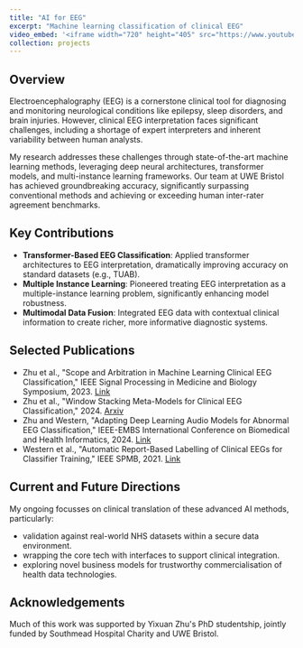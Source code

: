 ```yaml
---
title: "AI for EEG"
excerpt: "Machine learning classification of clinical EEG"
video_embed: '<iframe width="720" height="405" src="https://www.youtube.com/embed/qoOEXJrMrKg" title="Machine Learning for Clinical EEG" frameborder="0" allowfullscreen></iframe>'
collection: projects
---
```


## Overview

Electroencephalography (EEG) is a cornerstone clinical tool for diagnosing and monitoring neurological conditions like epilepsy, sleep disorders, and brain injuries. However, clinical EEG interpretation faces significant challenges, including a shortage of expert interpreters and inherent variability between human analysts.

My research addresses these challenges through state-of-the-art machine learning methods, leveraging deep neural architectures, transformer models, and multi-instance learning frameworks. Our team at UWE Bristol has achieved groundbreaking accuracy, significantly surpassing conventional methods and achieving or exceeding human inter-rater agreement benchmarks.

## Key Contributions

* **Transformer-Based EEG Classification**: Applied transformer architectures to EEG interpretation, dramatically improving accuracy on standard datasets (e.g., TUAB).
* **Multiple Instance Learning**: Pioneered treating EEG interpretation as a multiple-instance learning problem, significantly enhancing model robustness.
* **Multimodal Data Fusion**: Integrated EEG data with contextual clinical information to create richer, more informative diagnostic systems.

## Selected Publications

* Zhu et al., "Scope and Arbitration in Machine Learning Clinical EEG Classification," IEEE Signal Processing in Medicine and Biology Symposium, 2023. [Link](https://ieeexplore.ieee.org/abstract/document/10372635)
* Zhu et al., "Window Stacking Meta-Models for Clinical EEG Classification," 2024. [Arxiv](https://arxiv.org/abs/2401.10283)
* Zhu and Western, "Adapting Deep Learning Audio Models for Abnormal EEG Classification," IEEE-EMBS International Conference on Biomedical and Health Informatics, 2024. [Link](https://ieeexplore.ieee.org/document/10913666)
* Western et al., "Automatic Report-Based Labelling of Clinical EEGs for Classifier Training," IEEE SPMB, 2021. [Link](https://ieeexplore.ieee.org/abstract/document/9672295)

## Current and Future Directions

My ongoing focusses on clinical translation of these advanced AI methods, particularly:
* validation against real-world NHS datasets within a secure data environment.
* wrapping the core tech with interfaces to support clinical integration.
* exploring novel business models for trustworthy commercialisation of health data technologies.

## Acknowledgements

Much of this work was supported by Yixuan Zhu's PhD studentship, jointly funded by Southmead Hospital Charity and UWE Bristol.
